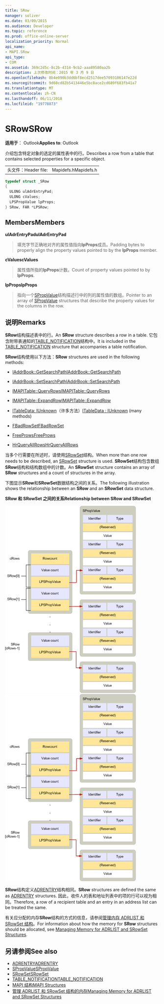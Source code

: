 ```yaml
---
title: SRow
manager: soliver
ms.date: 03/09/2015
ms.audience: Developer
ms.topic: reference
ms.prod: office-online-server
localization_priority: Normal
api_name:
- MAPI.SRow
api_type:
- COM
ms.assetid: 369c2d5c-8c2b-4314-9cb2-aaa89580aa2b
description: 上次修改时间：2015 年 3 月 9 日
ms.openlocfilehash: 8b4e090b3dd6bf8ecd2517dee57093106147e22d
ms.sourcegitcommit: 9d60cd82b5413446e5bc8ace2cd689f683fb41a7
ms.translationtype: MT
ms.contentlocale: zh-CN
ms.lasthandoff: 06/11/2018
ms.locfileid: "19778873"
---
```

# <a name="srow"></a><span data-ttu-id="35ff8-103">SRow</span><span class="sxs-lookup"><span data-stu-id="35ff8-103">SRow</span></span>

<span data-ttu-id="35ff8-104">**适用于**： Outlook</span><span class="sxs-lookup"><span data-stu-id="35ff8-104">**Applies to**: Outlook</span></span> 
  
<span data-ttu-id="35ff8-105">介绍包含特定对象的选定的属性表中的行。</span><span class="sxs-lookup"><span data-stu-id="35ff8-105">Describes a row from a table that contains selected properties for a specific object.</span></span> 
  
|||
|:-----|:-----|
|<span data-ttu-id="35ff8-106">头文件：</span><span class="sxs-lookup"><span data-stu-id="35ff8-106">Header file:</span></span>  <br/> |<span data-ttu-id="35ff8-107">Mapidefs.h</span><span class="sxs-lookup"><span data-stu-id="35ff8-107">Mapidefs.h</span></span>  <br/> |
   
```cpp
typedef struct _SRow
{
  ULONG ulAdrEntryPad;
  ULONG cValues;
  LPSPropValue lpProps;
} SRow, FAR *LPSRow;

```

## <a name="members"></a><span data-ttu-id="35ff8-108">Members</span><span class="sxs-lookup"><span data-stu-id="35ff8-108">Members</span></span>

<span data-ttu-id="35ff8-109">**ulAdrEntryPad**</span><span class="sxs-lookup"><span data-stu-id="35ff8-109">**ulAdrEntryPad**</span></span>
  
> <span data-ttu-id="35ff8-110">填充字节正确地对齐的属性值指向**lpProps**成员。</span><span class="sxs-lookup"><span data-stu-id="35ff8-110">Padding bytes to properly align the property values pointed to by the **lpProps** member.</span></span> 
    
<span data-ttu-id="35ff8-111">**cValues**</span><span class="sxs-lookup"><span data-stu-id="35ff8-111">**cValues**</span></span>
  
> <span data-ttu-id="35ff8-112">属性值所指的**lpProps**计数。</span><span class="sxs-lookup"><span data-stu-id="35ff8-112">Count of property values pointed to by **lpProps**.</span></span> 
    
<span data-ttu-id="35ff8-113">**lpProps**</span><span class="sxs-lookup"><span data-stu-id="35ff8-113">**lpProps**</span></span>
  
> <span data-ttu-id="35ff8-114">指向一个[SPropValue](spropvalue.md)结构描述行中的列的属性值的数组。</span><span class="sxs-lookup"><span data-stu-id="35ff8-114">Pointer to an array of [SPropValue](spropvalue.md) structures that describe the property values for the columns in the row.</span></span> 
    
## <a name="remarks"></a><span data-ttu-id="35ff8-115">说明</span><span class="sxs-lookup"><span data-stu-id="35ff8-115">Remarks</span></span>

<span data-ttu-id="35ff8-116">**SRow**结构描述表中的行。</span><span class="sxs-lookup"><span data-stu-id="35ff8-116">An **SRow** structure describes a row in a table.</span></span> <span data-ttu-id="35ff8-117">它包含附带表通知的[TABLE_NOTIFICATION](table_notification.md)结构中。</span><span class="sxs-lookup"><span data-stu-id="35ff8-117">It is included in the [TABLE_NOTIFICATION](table_notification.md) structure that accompanies a table notification.</span></span> 
  
<span data-ttu-id="35ff8-118">**SRow**结构使用以下方法：</span><span class="sxs-lookup"><span data-stu-id="35ff8-118">**SRow** structures are used in the following methods:</span></span> 
  
- [<span data-ttu-id="35ff8-119">IAddrBook::GetSearchPath</span><span class="sxs-lookup"><span data-stu-id="35ff8-119">IAddrBook::GetSearchPath</span></span>](iaddrbook-getsearchpath.md)
    
- [<span data-ttu-id="35ff8-120">IAddrBook::SetSearchPath</span><span class="sxs-lookup"><span data-stu-id="35ff8-120">IAddrBook::SetSearchPath</span></span>](iaddrbook-setsearchpath.md)
    
- [<span data-ttu-id="35ff8-121">IMAPITable::QueryRows</span><span class="sxs-lookup"><span data-stu-id="35ff8-121">IMAPITable::QueryRows</span></span>](imapitable-queryrows.md)
    
- [<span data-ttu-id="35ff8-122">IMAPITable::ExpandRow</span><span class="sxs-lookup"><span data-stu-id="35ff8-122">IMAPITable::ExpandRow</span></span>](imapitable-expandrow.md)
    
- <span data-ttu-id="35ff8-123">[ITableData: IUnknown](itabledataiunknown.md)（许多方法）</span><span class="sxs-lookup"><span data-stu-id="35ff8-123">[ITableData : IUnknown](itabledataiunknown.md) (many methods)</span></span> 
    
- [<span data-ttu-id="35ff8-124">FBadRowSet</span><span class="sxs-lookup"><span data-stu-id="35ff8-124">FBadRowSet</span></span>](fbadrowset.md)
    
- [<span data-ttu-id="35ff8-125">FreeProws</span><span class="sxs-lookup"><span data-stu-id="35ff8-125">FreeProws</span></span>](freeprows.md)
    
- [<span data-ttu-id="35ff8-126">HrQueryAllRows</span><span class="sxs-lookup"><span data-stu-id="35ff8-126">HrQueryAllRows</span></span>](hrqueryallrows.md)
    
<span data-ttu-id="35ff8-127">当多个行需要在所述时，请使用[SRowSet](srowset.md)结构。</span><span class="sxs-lookup"><span data-stu-id="35ff8-127">When more than one row needs to be described, an [SRowSet](srowset.md) structure is used.</span></span> <span data-ttu-id="35ff8-128">**SRowSet**结构包含数组**SRow**结构和结构数组中的计数。</span><span class="sxs-lookup"><span data-stu-id="35ff8-128">An **SRowSet** structure contains an array of **SRow** structures and a count of structures in the array.</span></span> 
  
<span data-ttu-id="35ff8-129">下图显示**SRow**和**SRowSet**数据结构之间的关系。</span><span class="sxs-lookup"><span data-stu-id="35ff8-129">The following illustration shows the relationship between an **SRow** and an **SRowSet** data structure.</span></span> 
  
<span data-ttu-id="35ff8-130">**SRow 和 SRowSet 之间的关系**</span><span class="sxs-lookup"><span data-stu-id="35ff8-130">**Relationship between SRow and SRowSet**</span></span>
  
<span data-ttu-id="35ff8-131">![SRow 和 SRowSet 之间的关系](media/amapi_17.gif "SRow 和 SRowSet 之间的关系")</span><span class="sxs-lookup"><span data-stu-id="35ff8-131">![Relationship between SRow and SRowSet](media/amapi_17.gif "Relationship between SRow and SRowSet")</span></span>
  
<span data-ttu-id="35ff8-132">**SRow**结构定义[ADRENTRY](adrentry.md)结构相同。</span><span class="sxs-lookup"><span data-stu-id="35ff8-132">**SRow** structures are defined the same as [ADRENTRY](adrentry.md) structures.</span></span> <span data-ttu-id="35ff8-133">因此，收件人的表和地址列表中的项的行可以视为相同。</span><span class="sxs-lookup"><span data-stu-id="35ff8-133">Therefore, a row of a recipient table and an entry in an address list can be treated the same.</span></span> 
  
<span data-ttu-id="35ff8-134">有关应分配的内存**SRow**结构的方式的信息，请参阅[管理内存 ADRLIST 和 SRowSet 结构](managing-memory-for-adrlist-and-srowset-structures.md)。</span><span class="sxs-lookup"><span data-stu-id="35ff8-134">For information about how the memory for **SRow** structures should be allocated, see [Managing Memory for ADRLIST and SRowSet Structures](managing-memory-for-adrlist-and-srowset-structures.md).</span></span>
  
## <a name="see-also"></a><span data-ttu-id="35ff8-135">另请参阅</span><span class="sxs-lookup"><span data-stu-id="35ff8-135">See also</span></span>

- [<span data-ttu-id="35ff8-136">ADRENTRY</span><span class="sxs-lookup"><span data-stu-id="35ff8-136">ADRENTRY</span></span>](adrentry.md)
- [<span data-ttu-id="35ff8-137">SPropValue</span><span class="sxs-lookup"><span data-stu-id="35ff8-137">SPropValue</span></span>](spropvalue.md)
- [<span data-ttu-id="35ff8-138">SRowSet</span><span class="sxs-lookup"><span data-stu-id="35ff8-138">SRowSet</span></span>](srowset.md)
- [<span data-ttu-id="35ff8-139">TABLE_NOTIFICATION</span><span class="sxs-lookup"><span data-stu-id="35ff8-139">TABLE_NOTIFICATION</span></span>](table_notification.md)
- [<span data-ttu-id="35ff8-140">MAPI 结构</span><span class="sxs-lookup"><span data-stu-id="35ff8-140">MAPI Structures</span></span>](mapi-structures.md)
- [<span data-ttu-id="35ff8-141">管理 ADRLIST 和 SRowSet 结构的内存</span><span class="sxs-lookup"><span data-stu-id="35ff8-141">Managing Memory for ADRLIST and SRowSet Structures</span></span>](managing-memory-for-adrlist-and-srowset-structures.md)

